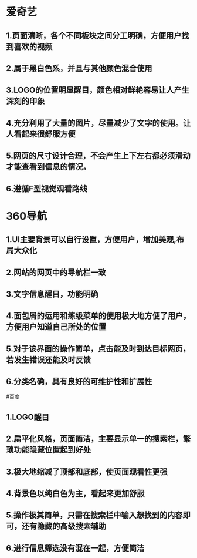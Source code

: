 # 爱奇艺
## 1.页面清晰，各个不同板块之间分工明确，方便用户找到喜欢的视频
##  2.属于黑白色系，并且与其他颜色混合使用
##  3.LOGO的位置明显醒目，颜色相对鲜艳容易让人产生深刻的印象
##  4.充分利用了大量的图片，尽量减少了文字的使用。让人看起来很舒服方便
##  5.网页的尺寸设计合理，不会产生上下左右都必须滑动才能查看到信息的情况。
## 6.遵循F型视觉观看路线


# 360导航
## 1.UI主要背景可以自行设置，方便用户，增加美观,布局大众化
## 2.网站的网页中的导航栏一致
## 3.文字信息醒目，功能明确
## 4.面包屑的运用和练级菜单的使用极大地方便了用户，方便用户知道自己所处的位置
## 5.对于该界面的操作简单，点击能及时到达目标网页，若发生错误还能及时反馈
## 6.分类名确，具有良好的可维护性和扩展性

#百度

## 1.LOGO醒目
## 2.扁平化风格，页面简洁，主要显示单一的搜索栏，繁琐功能隐藏位置起到好处
## 3.极大地缩减了顶部和底部，使页面观看性更强
## 4.背景色以纯白色为主，看起来更加舒服
## 5.操作极其简单，只需在搜索栏中输入想找到的内容即可，还有隐藏的高级搜索辅助
## 6.进行信息筛选没有混在一起，方便简洁
